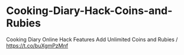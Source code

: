 # Cooking-Diary-Hack-Coins-and-Rubies
Cooking Diary Online Hack Features Add Unlimited Coins and Rubies / https://t.co/buXgmPzMnf
